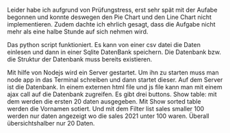 Leider habe ich aufgrund von Prüfungstress, erst sehr spät mit der Aufabe begonnen und konnte deswegen den Pie Chart und den Line Chart nicht implementieren. Zudem dachte ich ehrlich gesagt, dass die Aufgabe nicht mehr als eine halbe Stunde auf sich nehmen wird.

Das python script funktioniert. Es kann von einer csv datei die Daten einlesen und dann in
einer Sqlite DatenBank speichern. Die Datenbank bzw. die Struktur der Datenbank muss bereits
existieren.

Mit hilfe von Nodejs wird ein Server gestartet. Um ihn zu starten muss man node app in das Terminal schreiben und dann startet dieser. Auf dem Server ist die Datenbank. In einem externen html file und js file kann man mit einem ajax call auf die Datenbank zugreifen. Es gibt drei buttons. Show table: mit dem werden die ersten 20 daten ausgegeben. Mit Show sorted table werden die Vornamen sotiert. Und mit dem Filter list sales smaller 100 werden nur daten angezeigt wo die sales 2021 unter 100 waren. Überall übersichtshalber nur 20 Daten.
